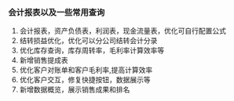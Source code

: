 ### 会计报表以及一些常用查询
1. 会计报表，资产负债表，利润表，现金流量表，优化可自行配置公式
2. 结转损益优化，优化可以分公司结转会计分录
3. 优化库存查询，库存周转率，毛利率计算效率等
4. 新增销售提成表
5. 优化客户对账单和客户毛利率,提高计算效率
6. 优化客户交互，修复快捷按钮，数据展示等
7. 新增数据概览，展示销售成果和排名